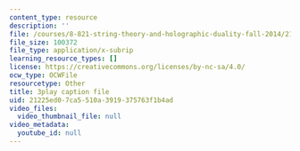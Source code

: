 ```yaml
---
content_type: resource
description: ''
file: /courses/8-821-string-theory-and-holographic-duality-fall-2014/21225ed07ca5510a3919375763f1b4ad_LoIXB2GJHkg.srt
file_size: 100372
file_type: application/x-subrip
learning_resource_types: []
license: https://creativecommons.org/licenses/by-nc-sa/4.0/
ocw_type: OCWFile
resourcetype: Other
title: 3play caption file
uid: 21225ed0-7ca5-510a-3919-375763f1b4ad
video_files:
  video_thumbnail_file: null
video_metadata:
  youtube_id: null
---
```

